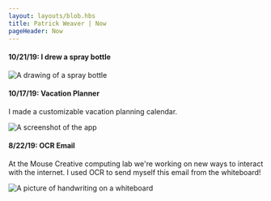 ```yaml
---
layout: layouts/blob.hbs
title: Patrick Weaver | Now
pageHeader: Now
---
```


#### 10/21/19: I drew a spray bottle

![A drawing of a spray bottle](https://pwapi.s3.amazonaws.com/uploads/273305f6-9c27-4bbb-a4a0-0a74297e08ca)


#### 10/17/19: Vacation Planner

I made a customizable vacation planning calendar.

![A screenshot of the app](https://pwapi.s3.amazonaws.com/uploads/02ad58e9-4ebd-484f-ba02-db400e09edd0)

#### 8/22/19: OCR Email

At the Mouse Creative computing lab we're working on new ways to interact with the internet. I used OCR to send myself this email from the whiteboard!

![A picture of handwriting on a whiteboard](https://pwapi.s3.amazonaws.com/uploads/eb7fea2b-8bc5-4c04-8b96-0d86926a7bdd)